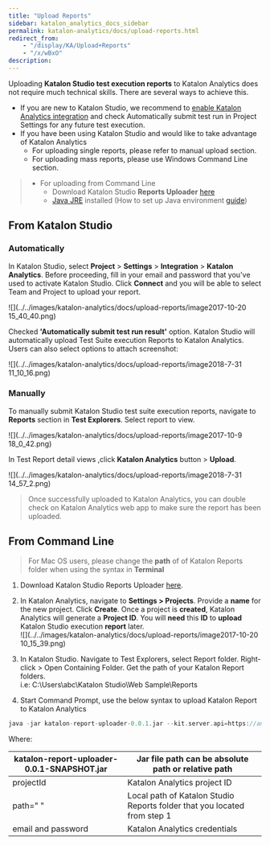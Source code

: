 ```yaml
---
title: "Upload Reports" 
sidebar: katalon_analytics_docs_sidebar
permalink: katalon-analytics/docs/upload-reports.html 
redirect_from:
    - "/display/KA/Upload+Reports"
    - "/x/wBxO"
description: 
---
```

Uploading **Katalon Studio test execution reports** to Katalon Analytics does not require much technical skills. There are several ways to achieve this.

*   If you are new to Katalon Studio, we recommend to [enable Katalon Analytics integration](/display/KA/Integration+with+Katalon+Studio) and check Automatically submit test run in Project Settings for any future test execution.
*   If you have been using Katalon Studio and would like to take advantage of Katalon Analytics
    *   For uploading single reports, please refer to manual upload section.
    *   For uploading mass reports, please use Windows Command Line section. 

> *   For uploading from Command Line
>     *   Download Katalon Studio **Reports Uploader** [here](http://download.katalon.com/resources/katalon-report-uploader-0.0.1.jar)
>     *   [Java JRE](https://www.java.com/en/download/manual.jsp) installed (How to set up Java environment [guide](https://www.tutorialspoint.com/java/java_environment_setup.htm))

From Katalon Studio
-------------------

### Automatically

In Katalon Studio, select **Project** \> **Settings** \> **Integration** \> **Katalon Analytics**. Before proceeding, fill in your email and password that you've used to activate Katalon Studio. Click **Connect** and you will be able to select Team and Project to upload your report.

![](../../images/katalon-analytics/docs/upload-reports/image2017-10-20 15_40_40.png)  
  
Checked **'Automatically submit test run result'** option. Katalon Studio will automatically upload Test Suite execution Reports to Katalon Analytics. Users can also select options to attach screenshot:

![](../../images/katalon-analytics/docs/upload-reports/image2018-7-31 11_10_16.png)

### Manually

To manually submit Katalon Studio test suite execution reports, navigate to **Reports** section in **Test Explorers**. Select report to view.

![](../../images/katalon-analytics/docs/upload-reports/image2017-10-9 18_0_42.png)

In Test Report detail views ,click **Katalon Analytics** button > **Upload**.

![](../../images/katalon-analytics/docs/upload-reports/image2018-7-31 14_57_2.png)

> Once successfully uploaded to Katalon Analytics, you can double check on Katalon Analytics web app to make sure the report has been uploaded.

From Command Line
-----------------

> For Mac OS users, please change the **path** of of Katalon Reports folder when using the syntax in **Terminal**

1.  Download Katalon Studio Reports Uploader [here](http://download.katalon.com/resources/katalon-report-uploader-0.0.1.jar).
2.  In Katalon Analytics, navigate to **Settings > Projects**. Provide a **name** for the new project. Click **Create**. Once a project is **created**, Katalon Analytics will generate a **Project ID**. You will **need** this **ID** to **upload** Katalon Studio execution **report** later.  
    ![](../../images/katalon-analytics/docs/upload-reports/image2017-10-20 10_15_39.png)  
      
    
3.  In Katalon Studio. Navigate to Test Explorers, select Report folder. Right-click > Open Containing Folder. Get the path of your Katalon Report folders.  
    i.e: C:\\Users\\abc\\Katalon Studio\\Web Sample\\Reports
4.  Start Command Prompt, use the below syntax to upload Katalon Report to Katalon Analytics

```groovy
java -jar katalon-report-uploader-0.0.1.jar --kit.server.api=https://analytics.katalon.com --projectId=3 --path="d:\katalon-reports" --email=admin@mail.me --password=admin
```

  
Where:

| katalon-report-uploader-0.0.1-SNAPSHOT.jar | Jar file path can be absolute path or relative path |
| --- | --- |
| projectId | Katalon Analytics project ID |
| path=" " | Local path of Katalon Studio Reports folder that you located from step 1 |
| email and password | Katalon Analytics credentials |
